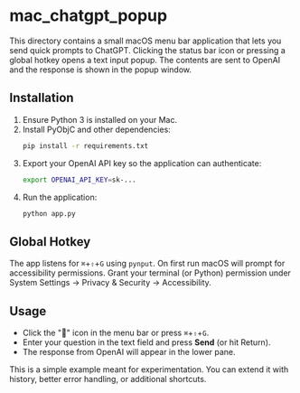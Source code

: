 # mac_chatgpt_popup

This directory contains a small macOS menu bar application that lets you send quick prompts to ChatGPT. Clicking the status bar icon or pressing a global hotkey opens a text input popup. The contents are sent to OpenAI and the response is shown in the popup window.

## Installation

1. Ensure Python 3 is installed on your Mac.
2. Install PyObjC and other dependencies:
   ```bash
   pip install -r requirements.txt
   ```
3. Export your OpenAI API key so the application can authenticate:
   ```bash
   export OPENAI_API_KEY=sk-...
   ```
4. Run the application:
   ```bash
   python app.py
   ```

## Global Hotkey

The app listens for `⌘`+`⇧`+`G` using `pynput`. On first run macOS will prompt for accessibility permissions. Grant your terminal (or Python) permission under System Settings → Privacy & Security → Accessibility.

## Usage

- Click the "💬" icon in the menu bar or press `⌘`+`⇧`+`G`.
- Enter your question in the text field and press **Send** (or hit Return).
- The response from OpenAI will appear in the lower pane.

This is a simple example meant for experimentation. You can extend it with history, better error handling, or additional shortcuts.
